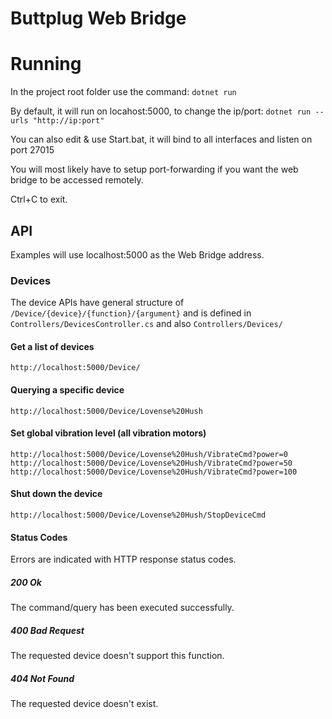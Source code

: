 # Buttplug Web Bridge

# Running

In the project root folder use the command:
```dotnet run```

By default, it will run on locahost:5000, to change the ip/port:
```dotnet run --urls "http://ip:port"```

You can also edit & use Start.bat, it will bind to all interfaces and listen on port 27015

You will most likely have to setup port-forwarding if you want the web bridge to be accessed remotely.

Ctrl+C to exit.

## API

Examples will use localhost:5000 as the Web Bridge address.

### Devices

The device APIs have general structure of `/Device/{device}/{function}/{argument}`
and is defined in `Controllers/DevicesController.cs` and also `Controllers/Devices/`

#### Get a list of devices
```
http://localhost:5000/Device/
```

#### Querying a specific device
```
http://localhost:5000/Device/Lovense%20Hush
```

#### Set global vibration level (all vibration motors)
```
http://localhost:5000/Device/Lovense%20Hush/VibrateCmd?power=0
http://localhost:5000/Device/Lovense%20Hush/VibrateCmd?power=50
http://localhost:5000/Device/Lovense%20Hush/VibrateCmd?power=100
```

#### Shut down the device
```
http://localhost:5000/Device/Lovense%20Hush/StopDeviceCmd
```

#### Status Codes
Errors are indicated with HTTP response status codes.

##### 200 Ok
The command/query has been executed successfully.

##### 400 Bad Request
The requested device doesn't support this function.

##### 404 Not Found
The requested device doesn't exist.
